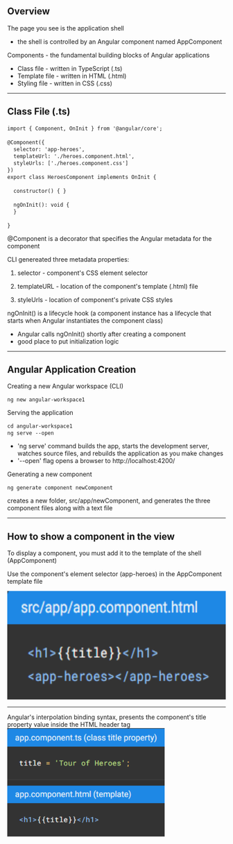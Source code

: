 ## Overview

The page you see is the application shell
-  the shell is controlled by an Angular component named AppComponent

Components - the fundamental building blocks of Angular applications
-  Class file - written in TypeScript (.ts)
-  Template file - written in HTML (.html)
-  Styling file - written in CSS (.css)

-------------------------------------

## Class File (.ts)

```
import { Component, OnInit } from '@angular/core';

@Component({
  selector: 'app-heroes',
  templateUrl: './heroes.component.html',
  styleUrls: ['./heroes.component.css']
})
export class HeroesComponent implements OnInit {

  constructor() { }

  ngOnInit(): void {
  }

}
```

@Component is a decorator that specifies the Angular metadata for the component

CLI genereated three metadata properties:

1) selector - component's CSS element selector

2) templateURL - location of the component's template (.html) file

3) styleUrls - location of component's private CSS styles


ngOnInit() is a lifecycle hook (a component instance has a lifecycle that starts when Angular instantiates the component class)
-  Angular calls ngOnInit() shortly after creating a component
-  good place to put initialization logic

-------------------------------------

## Angular Application Creation

Creating a new Angular workspace (CLI)
```
ng new angular-workspace1
```

Serving the application
```
cd angular-workspace1
ng serve --open
```
-  'ng serve' command builds the app, starts the development server, watches source files, and rebuilds the application as you make changes
-  '--open' flag opens a browser to http://localhost:4200/

Generating a new component

 ```
 ng generate component newComponent
 ```
 creates a new folder, src/app/newComponent, and generates the three component files along with a text file

--------------------------------------

## How to show a component in the view

To display a component, you must add it to the template of the shell (AppComponent)

Use the component's element selector (app-heroes) in the AppComponent template file

<img src="elementSelector.PNG" height="250">

---------------------------------------

Angular's interpolation binding syntax, presents the component's title property value inside the HTML header tag
<img src="interpolationBinding.PNG" height="250">

